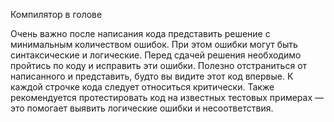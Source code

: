 Компилятор в голове

Очень важно после написания кода представить решение с минимальным количеством ошибок. При этом ошибки могут быть синтаксические и логические. Перед сдачей решения необходимо пройтись по коду и исправить эти ошибки. Полезно отстраниться от написанного и представить, будто вы видите этот код впервые. К каждой строчке кода следует относиться критически. Также рекомендуется протестировать код на известных тестовых примерах — это помогает выявить логические ошибки и несоответствия.